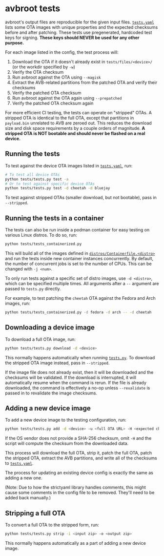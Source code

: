 # avbroot tests

avbroot's output files are reproducible for the given input files. [`tests.yaml`](./tests.yaml) lists some OTA images with unique properties and the expected checksums before and after patching. These tests use pregenerated, hardcoded test keys for signing. **These keys should NEVER be used for any other purpose.**

For each image listed in the config, the test process will:

1. Download the OTA if it doesn't already exist in `tests/files/<device>/` (or the workdir specified by `-w`)
2. Verify the OTA checksum
3. Run avbroot against the OTA using `--magisk`
4. Extract the AVB-related partitions from the patched OTA and verify their checksums
5. Verify the patched OTA checksum
6. Run avbroot against the OTA again using `--prepatched`
7. Verify the patched OTA checksum again

For more efficient CI testing, the tests can operate on "stripped" OTAs. A stripped OTA is identical to the full OTA, except that partitions in `payload.bin` unrelated to AVB are zeroed out. This reduces the download size and disk space requirements by a couple orders of magnitude. **A stripped OTA is NOT bootable and should never be flashed on a real device.**

## Running the tests

To test against the device OTA images listed in [`tests.yaml`](./tests.yaml), run:

```bash
# To test all device OTAs
python tests/tests.py test -a
# Or to test against specific device OTAs
python tests/tests.py test -d cheetah -d bluejay
```

To test against stripped OTAs (smaller download, but not bootable), pass in `--stripped`.

## Running the tests in a container

The tests can also be run inside a podman container for easy testing on various Linux distros. To do so, run:

```bash
python tests/tests_containerized.py
```

This will build all of the images defined in [`distros/Containerfile.<distro>`](./distros/) and run the tests inside new container instances concurrently. By default, the number of concurrent jobs is set to the number of CPUs. This can be changed with `-j <num>`.

To only run tests against a specific set of distro images, use `-d <distro>`, which can be specified multiple times. All arguments after a `--` argument are passed to `tests.py` directly.

For example, to test patching the `cheetah` OTA against the Fedora and Arch images, run:

```bash
python tests/tests_containerized.py -d fedora -d arch -- -d cheetah
```

## Downloading a device image

To download a full OTA image, run:

```bash
python tests/tests.py download -d <device>
```

This normally happens automatically when running [`tests.py`](./tests.py). To download the stripped OTA image instead, pass in `--stripped`.

If the image file does not already exist, then it will be downloaded and the checksums will be validated. If the download is interrupted, it will automatically resume when the command is rerun. If the file is already downloaded, the command is effectively a no-op unless `--revalidate` is passed in to revalidate the image checksums.

## Adding a new device image

To add a new device image to the testing configuration, run:

```bash
python tests/tests.py add -d <device> -u <full OTA URL> -H <expected checksum>
```

If the OS vendor does not provide a SHA-256 checksum, omit `-H` and the script will compute the checksum from the downloaded data.

This process will download the full OTA, strip it, patch the full OTA, patch the stripped OTA, extract the AVB partitions, and write all of the checksums to [`tests.yaml`](./tests.yaml).

The process for updating an existing device config is exactly the same as adding a new one.

(Note: Due to how the strictyaml library handles comments, this might cause some comments in the config file to be removed. They'll need to be added back manually.)

## Stripping a full OTA

To convert a full OTA to the stripped form, run:

```bash
python tests/tests.py strip -i <input zip> -o <output zip>
```

This normally happens automatically as a part of adding a new device image.

